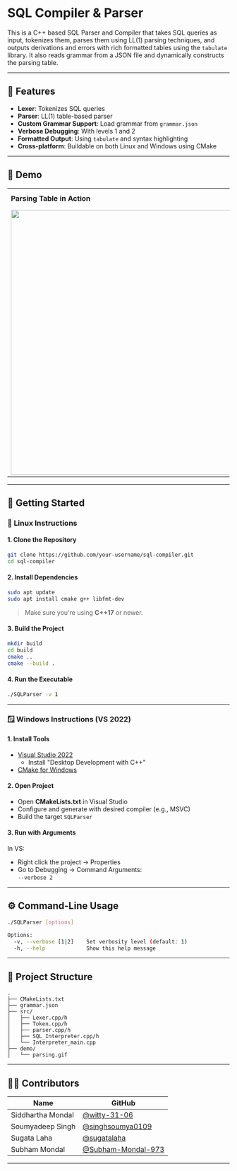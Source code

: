 
# SQL Compiler & Parser

This is a C++ based SQL Parser and Compiler that takes SQL queries as input, tokenizes them, parses them using LL(1) parsing techniques, and outputs derivations and errors with rich formatted tables using the `tabulate` library. It also reads grammar from a JSON file and dynamically constructs the parsing table.

---

## 🧰 Features

- **Lexer**: Tokenizes SQL queries  
- **Parser**: LL(1) table-based parser  
- **Custom Grammar Support**: Load grammar from `grammar.json`  
- **Verbose Debugging**: With levels 1 and 2  
- **Formatted Output**: Using `tabulate` and syntax highlighting  
- **Cross-platform**: Buildable on both Linux and Windows using CMake  

---

## 📸 Demo

<table>
<tr>
<td><b>Parsing Table in Action</b></td>
<td><b>Tokenization Process</b></td>
</tr>
<tr>
<td><img src="demo/demo1.gif" width="600"/></td>
</tr>
</table>


---

## 🚀 Getting Started

### 🐧 Linux Instructions

#### 1. Clone the Repository

```bash
git clone https://github.com/your-username/sql-compiler.git
cd sql-compiler
```

#### 2. Install Dependencies

```bash
sudo apt update
sudo apt install cmake g++ libfmt-dev
```

> Make sure you're using **C++17** or newer.

#### 3. Build the Project

```bash
mkdir build
cd build
cmake ..
cmake --build .
```

#### 4. Run the Executable

```bash
./SQLParser -v 1
```

---

### 🪟 Windows Instructions (VS 2022)

#### 1. Install Tools

- [Visual Studio 2022](https://visualstudio.microsoft.com/vs/)
  - Install "Desktop Development with C++"
- [CMake for Windows](https://cmake.org/download/)

#### 2. Open Project

- Open **CMakeLists.txt** in Visual Studio
- Configure and generate with desired compiler (e.g., MSVC)
- Build the target `SQLParser`

#### 3. Run with Arguments

In VS:  
- Right click the project → Properties  
- Go to Debugging → Command Arguments:  
  `--verbose 2`

---

## ⚙️ Command-Line Usage

```bash
./SQLParser [options]

Options:
  -v, --verbose [1|2]    Set verbosity level (default: 1)
  -h, --help             Show this help message
```

---

## 📁 Project Structure

```
.
├── CMakeLists.txt
├── grammar.json
├── src/
│   ├── Lexer.cpp/h
│   ├── Token.cpp/h
│   ├── parser.cpp/h
│   ├── SQL_Interpreter.cpp/h
│   └── Interpreter_main.cpp
├── demo/
│   └── parsing.gif
```

---

## 👨‍💻 Contributors

| Name | GitHub |
|------|--------|
| Siddhartha Mondal | [@witty-31-06](https://github.com/witty-31-06) |
| Soumyadeep Singh | [@singhsoumya0109](https://github.com/singhsoumya0109) |
| Sugata Laha | [@sugatalaha](https://github.com/sugatalaha) |
| Subham Mondal | [@Subham-Mondal-973](https://github.com/Subham-Mondal-973) |


---
